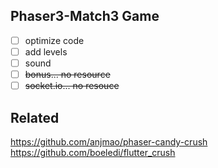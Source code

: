 ## Phaser3-Match3 Game

- [ ] optimize code
- [ ] add levels
- [ ] sound
- [ ] ~~bonus... no resource~~
- [ ] ~~socket.io... no resouce~~

## Related
https://github.com/anjmao/phaser-candy-crush  
https://github.com/boeledi/flutter_crush